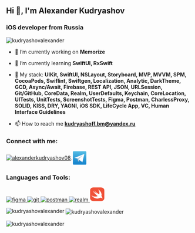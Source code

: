<h2 align="left">Hi 👋, I'm Alexander Kudryashov</h1>
<h3 align="left">iOS developer from Russia</h3>

<p align="left"> <img src="https://komarev.com/ghpvc/?username=kudryashovalexander&label=Profile%20views&color=0e75b6&style=flat" alt="kudryashovalexander" /> </p>

- 🔭 I’m currently working on **Memorize**

- 🌱 I’m currently learning **SwiftUI, RxSwift**

- 🍏 My stack:
  **UIKit, SwiftUI,
  NSLayout, Storyboard,
  MVP, MVVM,
  SPM, CocoaPods,
  Swiflint, Swiftgen, Localization, Analytic, DarkTheme,
  GCD, Async/Await,
  Firebase, REST API, JSON, URLSession, Git/GitHub,
  CoreData, Realm, UserDefaults, Keychain, CoreLocation,
  UITests, UnitTests, ScreenshotTests,
  Figma, Postman, CharlessProxy,
  SOLID, KISS, DRY, YAGNI,
  iOS SDK, LifeCycle App, VC,
  Human Interface Guidelines**
  
- 📫 How to reach me **kudryashoff.bm@yandex.ru**

<h3 align="left">Connect with me:</h3>
<p align="left">
<a href="https://linkedin.com/in/alexanderkudryashov08" target="blank"><img align="center" src="https://raw.githubusercontent.com/rahuldkjain/github-profile-readme-generator/master/src/images/icons/Social/linked-in-alt.svg" alt="alexanderkudryashov08" height="30" width="40" /> </a> <a href="https://t.me/AlexKudryash" target="blank"><img align="center" src="https://github.com/KudryashovAlexander/KudryashovAlexander/blob/main/telegram-logo-947.png" alt="alexanderkudryashov08" height="40" width="40" /></a>
</p>

<h3 align="left">Languages and Tools:</h3>
<p align="left"> <a href="https://www.figma.com/" target="_blank" rel="noreferrer"> <img src="https://www.vectorlogo.zone/logos/figma/figma-icon.svg" alt="figma" width="40" height="40"/> </a> <a href="https://git-scm.com/" target="_blank" rel="noreferrer"> <img src="https://www.vectorlogo.zone/logos/git-scm/git-scm-icon.svg" alt="git" width="40" height="40"/> </a> <a href="https://postman.com" target="_blank" rel="noreferrer"> <img src="https://www.vectorlogo.zone/logos/getpostman/getpostman-icon.svg" alt="postman" width="40" height="40"/> </a> <a href="https://realm.io/" target="_blank" rel="noreferrer"> <img src="https://raw.githubusercontent.com/bestofjs/bestofjs-webui/8665e8c267a0215f3159df28b33c365198101df5/public/logos/realm.svg" alt="realm" width="40" height="40"/> </a> <a href="https://developer.apple.com/swift/" target="_blank" rel="noreferrer"> <img src="https://raw.githubusercontent.com/devicons/devicon/master/icons/swift/swift-original.svg" alt="swift" width="40" height="40"/> </a> </p>

<p><img align="left" src="https://github-readme-stats.vercel.app/api/top-langs?username=kudryashovalexander&show_icons=true&locale=en&layout=compact" alt="kudryashovalexander" /></p>

<p>&nbsp;<img align="center" src="https://github-readme-stats.vercel.app/api?username=kudryashovalexander&show_icons=true&locale=en" alt="kudryashovalexander" /></p>

<p><img align="center" src="https://github-readme-streak-stats.herokuapp.com/?user=kudryashovalexander&" alt="kudryashovalexander" /></p>
